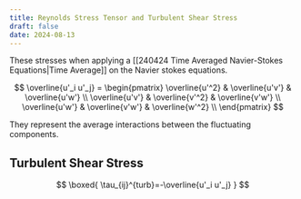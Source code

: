 ```yaml
---
title: Reynolds Stress Tensor and Turbulent Shear Stress
draft: false
date: 2024-08-13
---
```


These stresses when applying a [[240424 Time Averaged Navier-Stokes Equations|Time Average]] on the Navier stokes equations. 

$$
\overline{u'_i u'_j} = 
\begin{pmatrix}
\overline{u'^2} & \overline{u'v'} & \overline{u'w'} \\
\overline{u'v'} & \overline{v'^2} & \overline{v'w'} \\
\overline{u'w'} & \overline{v'w'} & \overline{w'^2} \\
\end{pmatrix}
$$

They represent the average interactions between the fluctuating components. 

## Turbulent Shear Stress 

$$
\boxed{
\tau_{ij}^{turb}=-\overline{u'_i u'_j}
}
$$

